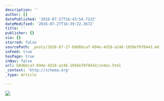 ```yaml
---
description: ''
author: []
datePublished: '2016-07-27T16:43:54.722Z'
dateModified: '2016-07-27T16:39:22.367Z'
title: ''
publisher: {}
via: {}
starred: false
sourcePath: _posts/2016-07-27-b8d6bca7-694e-4d18-a246-1050ef8f0443.md
inFeed: true
hasPage: true
inNav: false
url: b8d6bca7-694e-4d18-a246-1050ef8f0443/index.html
_context: 'http://schema.org'
_type: Article

---
```

![](https://the-grid-user-content.s3-us-west-2.amazonaws.com/c062bd54-57e9-41db-bcf0-d10baf173a2c.jpg)